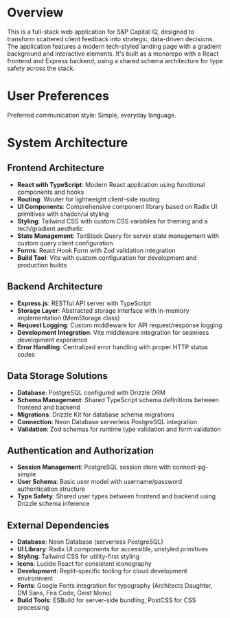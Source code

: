 # Overview

This is a full-stack web application for S&P Capital IQ, designed to transform scattered client feedback into strategic, data-driven decisions. The application features a modern tech-styled landing page with a gradient background and interactive elements. It's built as a monorepo with a React frontend and Express backend, using a shared schema architecture for type safety across the stack.

# User Preferences

Preferred communication style: Simple, everyday language.

# System Architecture

## Frontend Architecture
- **React with TypeScript**: Modern React application using functional components and hooks
- **Routing**: Wouter for lightweight client-side routing
- **UI Components**: Comprehensive component library based on Radix UI primitives with shadcn/ui styling
- **Styling**: Tailwind CSS with custom CSS variables for theming and a tech/gradient aesthetic
- **State Management**: TanStack Query for server state management with custom query client configuration
- **Forms**: React Hook Form with Zod validation integration
- **Build Tool**: Vite with custom configuration for development and production builds

## Backend Architecture
- **Express.js**: RESTful API server with TypeScript
- **Storage Layer**: Abstracted storage interface with in-memory implementation (MemStorage class)
- **Request Logging**: Custom middleware for API request/response logging
- **Development Integration**: Vite middleware integration for seamless development experience
- **Error Handling**: Centralized error handling with proper HTTP status codes

## Data Storage Solutions
- **Database**: PostgreSQL configured with Drizzle ORM
- **Schema Management**: Shared TypeScript schema definitions between frontend and backend
- **Migrations**: Drizzle Kit for database schema migrations
- **Connection**: Neon Database serverless PostgreSQL integration
- **Validation**: Zod schemas for runtime type validation and form validation

## Authentication and Authorization
- **Session Management**: PostgreSQL session store with connect-pg-simple
- **User Schema**: Basic user model with username/password authentication structure
- **Type Safety**: Shared user types between frontend and backend using Drizzle schema inference

## External Dependencies
- **Database**: Neon Database (serverless PostgreSQL)
- **UI Library**: Radix UI components for accessible, unstyled primitives
- **Styling**: Tailwind CSS for utility-first styling
- **Icons**: Lucide React for consistent iconography
- **Development**: Replit-specific tooling for cloud development environment
- **Fonts**: Google Fonts integration for typography (Architects Daughter, DM Sans, Fira Code, Geist Mono)
- **Build Tools**: ESBuild for server-side bundling, PostCSS for CSS processing